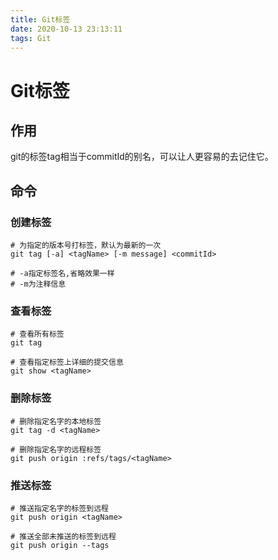 ```yaml
---
title: Git标签
date: 2020-10-13 23:13:11
tags: Git
---
```

# Git标签

## 作用

git的标签tag相当于commitId的别名，可以让人更容易的去记住它。

## 命令

### 创建标签

~~~Git
# 为指定的版本号打标签，默认为最新的一次
git tag [-a] <tagName> [-m message] <commitId>

# -a指定标签名,省略效果一样
# -m为注释信息
~~~

### 查看标签

~~~Git
# 查看所有标签
git tag

# 查看指定标签上详细的提交信息
git show <tagName>
~~~

### 删除标签

~~~Git
# 删除指定名字的本地标签
git tag -d <tagName>

# 删除指定名字的远程标签
git push origin :refs/tags/<tagName>
~~~

### 推送标签

~~~Git
# 推送指定名字的标签到远程
git push origin <tagName>

# 推送全部未推送的标签到远程
git push origin --tags
~~~

